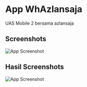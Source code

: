 # App WhAzlansaja
UAS Mobile 2 bersama azlansaja

## Screenshots
![App Screenshot](https://images2.imgbox.com/ca/6b/f8Mpc16i_o.png)

## Hasil Screenshots
![App Screenshot](https://thumbs2.imgbox.com/cf/03/n25TzCeh_t.png)
